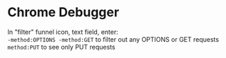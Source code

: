# Chrome Debugger

In "filter" funnel icon, text field, enter:  
`-method:OPTIONS -method:GET` to filter out any OPTIONS or GET requests  
`method:PUT` to see only PUT requests

